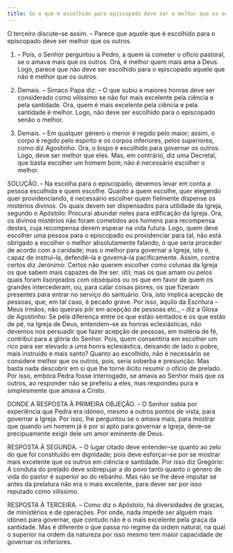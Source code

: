 ```yaml
---
title: Se o que é escolhido para episcopado deve ser o melhor que os outros
---
```


O terceiro discute–se assim. – Parece que aquele que é escolhido para o episcopado deve ser melhor que os outros.  

1. – Pois, o Senhor perguntou a Pedro, a quem ia cometer o ofício pastoral, se o amava mais que os outros. Ora, é melhor quem mais ama a Deus. Logo, parece que não deve ser escolhido para o episcopado aquele que não é melhor que os outros. 

2. Demais. – Simaco Papa diz: – O que subiu a maiores honras deve ser considerado como vilíssimo se não for mais excelente pela ciência e pela santidade. Ora, quem é mais excelente pela ciência e pela santidade é melhor. Logo, não deve ser escolhido para o episcopado senão o melhor.  

3. Demais. – Em qualquer género o menor é regido pelo maior; assim, o corpo é regido pelo espírito e os corpos inferiores, pelos superiores, como diz Agostinho. Ora, o bispo é escolhido para governar os outros. Logo, deve ser melhor que eles.  Mas, em contrário, diz uma Decretal, que basta escolher um homem bom; não é necessário escolher o melhor.  

SOLUÇÃO. – Na escolha para o episcopado, devemos levar em conta a pessoa escolhida e quem escolhe.  Quanto a quem escolhe, quer elegendo quer providenciando, é necessário escolher quem fielmente dispense os mistérios divinos. Os quais devem ser dispensados para utilidade da Igreja, segundo o Apóstolo: Procurai abundar neles para edificação da Igreja. Ora, os divinos mistérios não foram cometidos aos homens para recompensa destes, cuja recompensa devem esperar na vida futura. Logo, quem deve escolher uma pessoa para o episcopado ou providenciar para tal, não está obrigado a escolher o melhor absolutamente falando, o que seria proceder de acordo com a caridade; mas o melhor para governar a Igreja, isto é, capaz de instruí–la, defendê–la e governá–la pacificamente. Assim, contra certos diz Jerónimo: Certos não querem escolher como colunas da Igreja os que sabem mais capazes de lhe ser. útil; mas os que amam ou pelos quais foram lisonjeados com obséquios ou os que em favor de quem os grandes intercederam, ou, para calar coisas piores, os que fizeram presentes para entrar no serviço do santuário. Ora, isto implica acepção de pessoas, que, em tal caso, é pecado grave. Por isso, àquilo da Escritura – Meus irmãos, não queirais pôr em acepção de pessoas etc., – diz a Glosa de Agostinho: Se pela diferença entre os que estão sentados e os que estão de pé, na Igreja de Deus, entendem–se as honras eclesiásticas, não devemos nos persuadir que fazer acepção de pessoas, em matéria de fé, contribui para a glória do Senhor. Pois, quem consentiria em escolher um rico para ser elevado a uma honra eclesiástica, deixando de lado o pobre, mais instruído e mais santo?  Quanto ao escolhido, não é necessário se considere melhor que os outros, pois, seria soberba e presunção. Mas basta nada descobrir em si que lhe torne ilícito resumir o ofício de prelado. Por isso, embora Pedra fosse interrogado, se amava ao Senhor mais que os outros, ao responder não se preferiu a eles, mas respondeu pura e simplesmente que amava a Cristo.  

DONDE A RESPOSTA À PRIMEIRA OBJEÇÃO. – O Senhor sabia por experiência que Pedra era idóneo, mesmo a outros pontos de vista, para governar a Igreja. Por isso, lhe perguntou se o amava mais, para mostrar que quando um homem já é por si apto para governar a Igreja, deve–se precipuamente exigir dele um amor eminente de Deus.  

RESPOSTA À SEGUNDA. – O lugar citado deve entender–se quanto ao zelo do que foi constituído em dignidade; pois deve esforçar–se por se mostrar mais excelente que os outros em ciência e santidade. Por isso diz Gregório: A conduta do prelado deve sobrepujar a do povo tanto quanto o género de vida do pastor é superior ao do rebanho. Mas não se lhe deve imputar se antes da prelatura não era o mais excelente, para dever ser por isso reputado como vilíssimo.  

RESPOSTA À TERCEIRA. – Como diz o Apóstolo, há diversidades de graças, de ministérios e de operações. Por onde, nada impede ser alguém mais idóneo para governar, que contudo não é o mais excelente pela graça da santidade. Mas é diferente o que passa no regime da ordem natural, na qual o superior na ordem da natureza por isso mesmo tem maior capacidade de governar os inferiores.